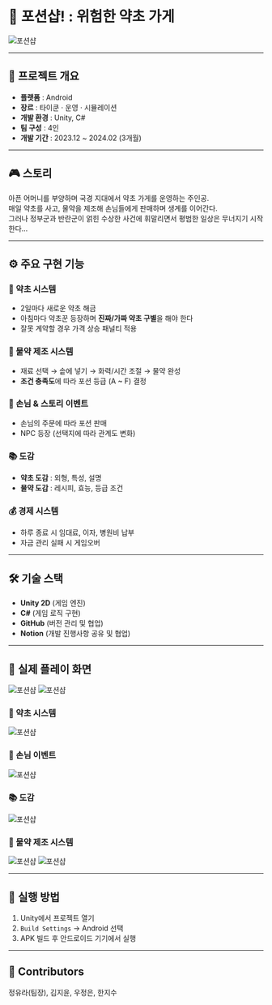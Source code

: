 # 🧪 포션샵! : 위험한 약초 가게

![포션샵](screenshots/로고.png)

---

## 📌 프로젝트 개요
- **플랫폼** : Android
- **장르** : 타이쿤 · 운영 · 시뮬레이션  
- **개발 환경** : Unity, C#  
- **팀 구성** : 4인
- **개발 기간** : 2023.12 ~ 2024.02 (3개월)  

---

## 🎮 스토리
아픈 어머니를 부양하며 국경 지대에서 약초 가게를 운영하는 주인공.  
매일 약초를 사고, 물약을 제조해 손님들에게 판매하며 생계를 이어간다.  
그러나 정부군과 반란군이 얽힌 수상한 사건에 휘말리면서 평범한 일상은 무너지기 시작한다…

---

## ⚙️ 주요 구현 기능

### 🌿 약초 시스템
- 2일마다 새로운 약초 해금  
- 아침마다 약초꾼 등장하며 **진짜/가짜 약초 구별**을 해야 한다
- 잘못 계약할 경우 가격 상승 패널티 적용  

### 🧪 물약 제조 시스템
- 재료 선택 → 솥에 넣기 → 화력/시간 조절 → 물약 완성  
- **조건 충족도**에 따라 포션 등급 (A ~ F) 결정  

### 🧙 손님 & 스토리 이벤트
- 손님의 주문에 따라 포션 판매  
- NPC 등장 (선택지에 따라 관계도 변화)  

### 📚 도감
- **약초 도감** : 외형, 특성, 설명  
- **물약 도감** : 레시피, 효능, 등급 조건  

### 💰 경제 시스템
- 하루 종료 시 임대료, 이자, 병원비 납부  
- 자금 관리 실패 시 게임오버  

---

## 🛠️ 기술 스택
- **Unity 2D** (게임 엔진)  
- **C#** (게임 로직 구현)  
- **GitHub** (버전 관리 및 협업)
- **Notion** (개발 진행사항 공유 및 협업)

---

## 📸 실제 플레이 화면

![포션샵](screenshots/메인.png)
![포션샵](screenshots/할아버지.png)

### 🌿 약초 시스템
![포션샵](screenshots/약초상.png)

### 🧙 손님 이벤트
![포션샵](screenshots/손님.png)

### 📚 도감
![포션샵](screenshots/노트.png)

### 🧪 물약 제조 시스템
![포션샵](screenshots/약물제조방.png)
![포션샵](screenshots/약물제조중.png)

---

## 🚀 실행 방법
1. Unity에서 프로젝트 열기  
2. `Build Settings` → Android 선택  
3. APK 빌드 후 안드로이드 기기에서 실행

---

## 👥 Contributors
정유라(팀장), 김지윤, 우정은, 한지수
